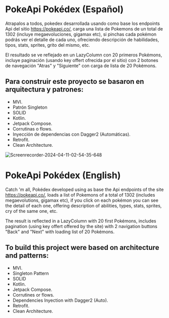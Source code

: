 # PokeApi Pokédex (Español)

Atrapalos a todos, pokedex desarrollada usando como base los endpoints Api del sitio https://pokeapi.co/, carga una lista de Pokemons de un total de 1302 (incluye megaevoluciones, gigamax etc), si pinchas cada pokémon podrás ver el detalle de cada uno, ofreciendo descripción de habilidades, tipos, stats, sprites, grito del mismo, etc.

El resultado se ve reflejado en un LazyColumn con 20 primeros Pokémons, incluye paginación (usando key offert ofrecida por el sitio) con 2 botones de navegación "Atras" y "Siguiente" con carga de lista de 20 Pokémons.

## Para construir este proyecto se basaron en arquitectura y patrones:

- MVI.
- Patrón Singleton
- SOLID
- Kotlin.
- Jetpack Compose.
- Corrutinas o flows.
- Inyección de dependencias con Dagger2 (Automáticas).
- Retrofit.
- Clean Architecture.

![Screenrecorder-2024-04-11-02-54-35-648](https://github.com/NicolasAvilaB/PokeApiPokedex/assets/36216299/b960cae6-d669-4ac7-9f74-922898a4910c)


# PokeApi Pokédex (English)

Catch 'm all, Pokédex developed using as base the Api endpoints of the site https://pokeapi.co/, loads a list of Pokemons of a total of 1302 (includes megaevolutions, gigamax etc), if you click on each pokémon you can see the detail of each one, offering description of abilities, types, stats, sprites, cry of the same one, etc.

The result is reflected in a LazyColumn with 20 first Pokémons, includes pagination (using key offert offered by the site) with 2 navigation buttons "Back" and "Next" with loading list of 20 Pokémons.

## To build this project were based on architecture and patterns:

- MVI.
- Singleton Pattern
- SOLID
- Kotlin.
- Jetpack Compose.
- Corrutines or flows.
- Dependencies Inyection with Dagger2 (Auto).
- Retrofit.
- Clean Architecture.
